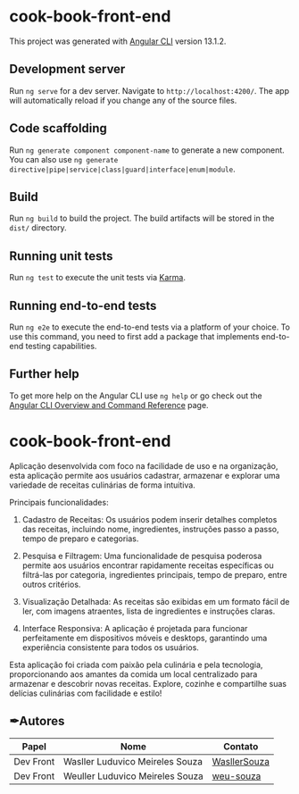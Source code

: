 # cook-book-front-end

This project was generated with [Angular CLI](https://github.com/angular/angular-cli) version 13.1.2.

## Development server

Run `ng serve` for a dev server. Navigate to `http://localhost:4200/`. The app will automatically reload if you change any of the source files.

## Code scaffolding

Run `ng generate component component-name` to generate a new component. You can also use `ng generate directive|pipe|service|class|guard|interface|enum|module`.

## Build

Run `ng build` to build the project. The build artifacts will be stored in the `dist/` directory.

## Running unit tests

Run `ng test` to execute the unit tests via [Karma](https://karma-runner.github.io).

## Running end-to-end tests

Run `ng e2e` to execute the end-to-end tests via a platform of your choice. To use this command, you need to first add a package that implements end-to-end testing capabilities.

## Further help

To get more help on the Angular CLI use `ng help` or go check out the [Angular CLI Overview and Command Reference](https://angular.io/cli) page.

# cook-book-front-end
Aplicação desenvolvida com foco na facilidade de uso e na organização, esta aplicação permite aos usuários cadastrar, armazenar e explorar uma variedade de receitas culinárias de forma intuitiva.

Principais funcionalidades:

  1. Cadastro de Receitas: Os usuários podem inserir detalhes completos das receitas, incluindo nome, ingredientes, instruções passo a passo, tempo de preparo e categorias.

  2. Pesquisa e Filtragem: Uma funcionalidade de pesquisa poderosa permite aos usuários encontrar rapidamente receitas específicas ou filtrá-las por categoria, ingredientes principais, tempo de preparo, entre outros critérios.

  3. Visualização Detalhada: As receitas são exibidas em um formato fácil de ler, com imagens atraentes, lista de ingredientes e instruções claras.

  4. Interface Responsiva: A aplicação é projetada para funcionar perfeitamente em dispositivos móveis e desktops, garantindo uma experiência consistente para todos os usuários.

Esta aplicação foi criada com paixão pela culinária e pela tecnologia, proporcionando aos amantes da comida um local centralizado para armazenar e descobrir novas receitas. Explore, cozinhe e compartilhe suas delícias culinárias com facilidade e estilo!

## ✒Autores 
| Papel                   | Nome                              | Contato                                           | 
| ----------------------- | --------------------------------- | --------------------------------------------------| 
| Dev Front               | Wasller Luduvico Meireles Souza   | [WasllerSouza](https://github.com/WasllerSouza)   |
| Dev Front               | Weuller Luduvico Meireles Souza   | [weu-souza](https://github.com/weu-souza)         |

